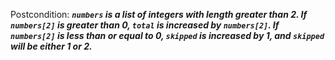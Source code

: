 Postcondition: ***`numbers` is a list of integers with length greater than 2. If `numbers[2]` is greater than 0, `total` is increased by `numbers[2]`. If `numbers[2]` is less than or equal to 0, `skipped` is increased by 1, and `skipped` will be either 1 or 2.***